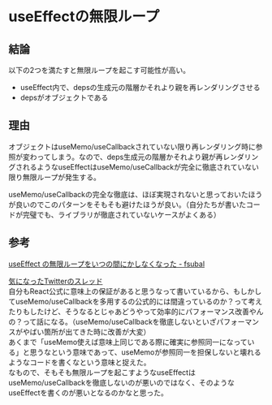 # useEffectの無限ループ

## 結論

以下の2つを満たすと無限ループを起こす可能性が高い。

- useEffect内で、depsの生成元の階層かそれより親を再レンダリングさせる
- depsがオブジェクトである

## 理由

オブジェクトはuseMemo/useCallbackされていない限り再レンダリング時に参照が変わってしまう。なので、deps生成元の階層かそれより親が再レンダリングされるようなuseEffectはuseMemo/useCallbackが完全に徹底されていない限り無限ループが発生する。

useMemo/useCallbackの完全な徹底は、ほぼ実現されないと思っておいたほうが良いのでこのパターンをそもそも避けたほうが良い。（自分たちが書いたコードが完璧でも、ライブラリが徹底されていないケースがよくある）

## 参考

[useEffect の無限ループをいつの間にかしなくなった - fsubal](https://scrapbox.io/fsubal/useEffect_%E3%81%AE%E7%84%A1%E9%99%90%E3%83%AB%E3%83%BC%E3%83%97%E3%82%92%E3%81%84%E3%81%A4%E3%81%AE%E9%96%93%E3%81%AB%E3%81%8B%E3%81%97%E3%81%AA%E3%81%8F%E3%81%AA%E3%81%A3%E3%81%9F)

[気になったTwitterのスレッド](https://twitter.com/stin_factory/status/1342505355524231170)  
自分もReact公式に意味上の保証があると思うなって書いているから、もしかしてuseMemo/useCallbackを多用するの公式的には間違っているのか？って考えたりもしたけど、そうなるとじゃあどうやって効率的にパフォーマンス改善やんの？って話になる。（useMemo/useCallbackを徹底しないといざパフォーマンスがやばい箇所が出てきた時に改善が大変）  
あくまで「useMemo使えば意味上同じである際に確実に参照同一になっている」と思うなという意味であって、useMemoが参照同一を担保しないと壊れるようなコードを書くなという意味と捉えた。  
なもので、そもそも無限ループを起こすようなuseEffectはuseMemo/useCallbackを徹底しないのが悪いのではなく、そのようなuseEffectを書くのが悪いとなるのかなと思った。
